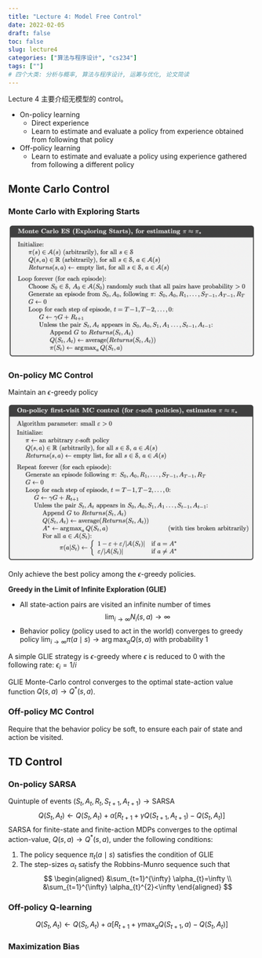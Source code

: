 ```yaml
---
title: "Lecture 4: Model Free Control"
date: 2022-02-05
draft: false
toc: false
slug: lecture4
categories: ["算法与程序设计", "cs234"]
tags: [""]
# 四个大类: 分析与概率, 算法与程序设计, 运筹与优化, 论文简读
---
```


Lecture 4 主要介绍无模型的 control。



- On-policy learning
  - Direct experience
  - Learn to estimate and evaluate a policy from experience obtained from following that policy
- Off-policy learning
  - Learn to estimate and evaluate a policy using experience gathered from following a different policy



## Monte Carlo Control

### Monte Carlo with Exploring Starts

<img src="../figures/lecture4/mces.png" alt="" style="zoom:67%;" />



### On-policy MC Control

Maintain an $\epsilon$-greedy policy

<img src="../figures/lecture4/mc-onpolicy.png" alt="" style="zoom:67%;" />

Only achieve the best policy among the $\epsilon$-greedy policies.



**Greedy in the Limit of Infinite Exploration (GLIE)**

- All state-action pairs are visited an infinite number of times
$$
\lim _{i \rightarrow \infty} N_{i}(s, a) \rightarrow \infty
$$
- Behavior policy (policy used to act in the world) converges to greedy policy
$\lim _{i \rightarrow \infty} \pi(a \mid s) \rightarrow \arg \max _{a} Q(s, a)$ with probability 1

A simple GLIE strategy is $\epsilon$-greedy where $\epsilon$ is reduced to 0 with the following rate: $\epsilon_{i}=1 / i$

GLIE Monte-Carlo control converges to the optimal state-action value function $Q(s, a) \to Q^\ast(s, a)$.



### Off-policy MC Control

Require that the behavior policy be soft, to ensure each pair of state and action be visited.




## TD Control

### On-policy SARSA

Quintuple of events $(S_t, A_t, R_t, S_{t+1}, A_{t+1}) \to \text{SARSA}$  
$$
Q\left(S_{t}, A_{t}\right) \leftarrow Q\left(S_{t}, A_{t}\right)+\alpha\left[R_{t+1}+\gamma Q\left(S_{t+1}, A_{t+1}\right)-Q\left(S_{t}, A_{t}\right)\right]
$$
SARSA for finite-state and finite-action MDPs converges to the optimal action-value, $Q(s, a) \rightarrow Q^{*}(s, a)$, under the following conditions:

1. The policy sequence $\pi_{t}(a \mid s)$ satisfies the condition of GLIE
2. The step-sizes $\alpha_{t}$ satisfy the Robbins-Munro sequence such that
  $$
  \begin{aligned}
  &\sum_{t=1}^{\infty} \alpha_{t}=\infty \\
  &\sum_{t=1}^{\infty} \alpha_{t}^{2}<\infty
  \end{aligned}
  $$



### Off-policy Q-learning

$$
Q\left(S_{t}, A_{t}\right) \leftarrow Q\left(S_{t}, A_{t}\right)+\alpha\left[R_{t+1}+\gamma \max _{a} Q\left(S_{t+1}, a\right)-Q\left(S_{t}, A_{t}\right)\right]
$$




### Maximization Bias
